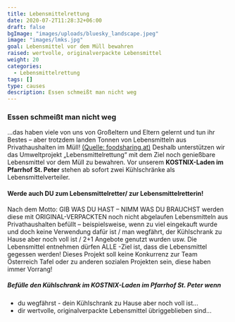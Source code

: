 ```yaml
---
title: Lebensmittelrettung
date: 2020-07-2T11:28:32+06:00
draft: false
bgImage: "images/uploads/bluesky_landscape.jpeg"
image: "images/lmks.jpg"
goal: Lebensmittel vor dem Müll bewahren
raised: wertvolle, originalverpackte Lebensmittel
weight: 20
categories:
  - Lebensmittelrettung
tags: []
type: causes
description: Essen schmeißt man nicht weg
---
```

### Essen schmeißt man nicht weg
...das haben viele von uns von Großeltern und Eltern gelernt und tun ihr Bestes – aber trotzdem landen Tonnen von Lebensmitteln aus Privathaushalten im Müll! 
[(Quelle: foodsharing.at)](https://www.foodsharing.at)
Deshalb unterstützen wir das Umweltprojekt „Lebensmittelrettung“ mit dem Ziel noch genießbare Lebensmittel vor dem Müll zu bewahren.
Vor unserem **KOSTNIX-Laden im Pfarrhof St. Peter** stehen ab sofort zwei Kühlschränke als Lebensmittelverteiler.
<!--more-->
#### Werde auch DU zum Lebensmittelretter/ zur Lebensmittelretterin!
Nach dem Motto: GIB WAS DU HAST – NIMM WAS DU BRAUCHST werden diese mit ORIGINAL-VERPACKTEN noch nicht abgelaufen Lebensmitteln aus Privathaushalten befüllt – beispielsweise, wenn zu viel eingekauft wurde und doch keine Verwendung dafür ist / man wegfährt, der Kühlschrank zu Hause aber noch voll ist / 2+1 Angebote genutzt wurden usw. Die Lebensmittel entnehmen dürfen ALLE -Ziel ist, dass die Lebensmittel gegessen werden! Dieses Projekt soll keine Konkurrenz zur Team Österreich Tafel oder zu anderen sozialen Projekten sein, diese haben immer Vorrang!


##### Befülle den Kühlschrank im **KOSTNIX-Laden im Pfarrhof St. Peter**  wenn

* du wegfährst - dein Kühlschrank zu Hause aber noch voll ist...
* dir wertvolle, originalverpackte Lebensmittel übriggeblieben sind...
